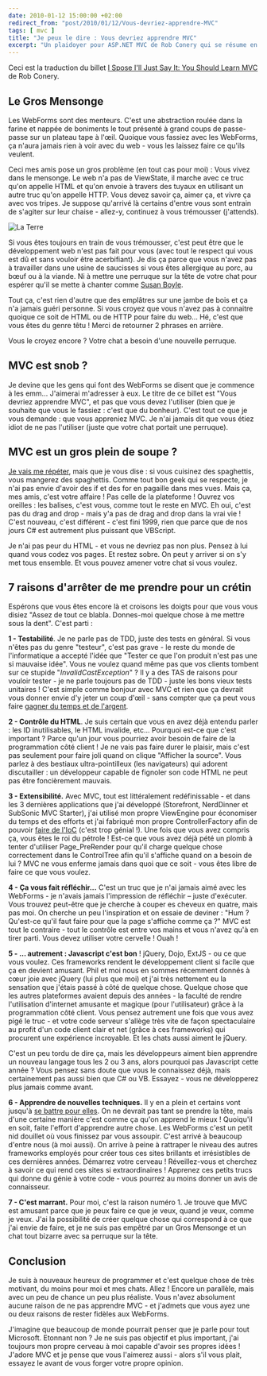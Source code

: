 ```yaml
---
date: 2010-01-12 15:00:00 +02:00
redirect_from: "post/2010/01/12/Vous-devriez-apprendre-MVC"
tags: [ mvc ]
title: "Je peux le dire : Vous devriez apprendre MVC"
excerpt: "Un plaidoyer pour ASP.NET MVC de Rob Conery qui se résume en 3 mots : 'WebForms is a lie'."
---
```


<div class="encart">

Ceci est la traduction du billet [I Spose I'll Just Say It: You Should Learn MVC](http://blog.wekeroad.com/2009/04/22/i-spose-ill-just-say-it-you-should-learn-mvc) de Rob Conery.

</div>

## Le Gros Mensonge

Les WebForms sont des menteurs. C'est une abstraction roulée dans la farine
et nappée de boniments le tout présenté à grand coups de passe-passe sur un
plateau tape à l'œil. Quoique vous fassiez avec les WebForms, ça n'aura jamais
rien à voir avec du web - vous les laissez faire ce qu'ils veulent.

Ceci mes amis pose un gros problème (en tout cas pour moi) : Vous vivez
dans le mensonge. Le web n'a pas de ViewState, il marche avec ce truc qu'on
appelle HTML et qu'on envoie à travers des tuyaux en utilisant un autre truc
qu'on appelle HTTP. Vous devez savoir ça, aimer ça, et vivre ça avec vos
tripes. Je suppose qu'arrivé là certains d'entre vous sont entrain de s'agiter
sur leur chaise - allez-y, continuez à vous trémousser (j'attends).

![La Terre](http://blog.wekeroad.com/wp-content/uploads/2009/04/world-thumb.jpg)

Si vous êtes toujours en train de vous trémousser, c'est peut être que le
développement web n'est pas fait pour vous (avec tout le respect qui vous est
dû et sans vouloir être acerbifiant). Je dis ça parce que vous n'avez pas à
travailler dans une usine de saucisses si vous êtes allergique au porc, au bœuf
ou à la viande. Ni à mettre une perruque sur la tête de votre chat pour espérer
qu'il se mette à chanter comme [Susan Boyle](http://www.youtube.com/watch?v=RxPZh4AnWyk).

Tout ça, c'est rien d'autre que des emplâtres sur une jambe de bois et ça
n'a jamais guéri personne. Si vous croyez que vous n'avez pas à connaitre
quoique ce soit de HTML ou de HTTP pour faire du web... Hé, c'est que vous êtes
du genre têtu ! Merci de retourner 2 phrases en arrière.

Vous le croyez encore ? Votre chat a besoin d'une nouvelle
perruque.

## MVC est snob ?

Je devine que les gens qui font des  WebForms se disent que je commence
à les emm... J'aimerai m'adresser à eux. Le titre de ce billet est "Vous
devriez apprendre MVC", et pas que vous devez l'utiliser (bien que je souhaite
que vous le fassiez : c'est que du bonheur). C'est tout ce que je vous
demande : que vous appreniez MVC. Je n'ai jamais dit que vous étiez idiot
de ne pas l'utiliser (juste que votre chat portait une perruque).

## MVC est un gros plein de soupe ?

[Je vais me répéter](http://blog.wekeroad.com/blog/asp-net-mvc-avoiding-tag-soup/), mais que je vous dise : si vous
cuisinez des spaghettis, vous mangerez  des spaghettis. Comme tout bon
geek qui se respecte, je n'ai pas envie d'avoir des if et des for en pagaille
dans mes vues. Mais ça, mes amis, c'est votre affaire ! Pas celle de la
plateforme ! Ouvrez vos oreilles : les balises, c'est vous, comme
tout le reste en MVC. Eh oui, c'est pas du drag and drop - mais y'a pas de drag
and drop dans la vrai vie ! C'est nouveau, c'est différent - c'est fini
1999, rien que parce que de nos jours C# est autrement plus puissant que
VBScript.

Je n'ai pas peur du HTML - et vous ne devriez pas non plus. Pensez à lui
quand vous codez vos pages. Et restez sobre. On peut y arriver si on s'y met
tous ensemble. Et vous pouvez amener votre chat si vous voulez.

## 7 raisons d'arrêter de me prendre pour un crétin

Espérons que vous êtes encore là et croisons les doigts pour que vous vous
disiez "Assez de tout ce blabla. Donnes-moi quelque chose à me mettre sous la
dent". C'est parti :

**1 - Testabilité**. Je ne parle pas de TDD, juste des tests en
général. Si vous n'êtes pas du genre "testeur", c'est pas grave - le reste du
monde de l'informatique a accepté l'idée que "Tester ce que l'on produit n'est
pas une si mauvaise idée". Vous ne voulez quand même pas que vos clients
tombent sur ce stupide "*InvalidCastException*" ? Il y a des TAS de raisons
pour vouloir tester - je ne parle toujours pas de TDD - juste les bons vieux
tests unitaires ! C'est simple comme bonjour avec MVC et rien que ça
devrait vous donner envie d'y jeter un coup d'œil - sans compter que ça peut
vous faire [gagner
du temps et de l'argent](http://blog.wekeroad.com/kona/kona-2/).

**2 - Contrôle du HTML**. Je suis certain que vous en avez déjà
entendu parler : les ID inutilisables, le HTML invalide, etc... Pourquoi
est-ce que c'est important ? Parce qu'un jour vous pourriez avoir besoin
de faire de la programmation côté client ! Je ne vais pas faire durer le
plaisir, mais c'est pas seulement pour faire joli quand on clique "Afficher la
source". Vous parlez à des bestiaux ultra-pointilleux (les navigateurs) qui
adorent discutailler : un développeur capable de fignoler son code HTML ne
peut pas être foncièrement mauvais.

**3 - Extensibilité.** Avec MVC, tout est littéralement
redéfinissable - et dans les 3 dernières applications que j'ai développé
(Storefront, NerdDinner et SubSonic MVC Starter), j'ai utilisé mon propre
ViewEngine pour économiser du temps et des efforts et j'ai fabriqué mon propre
ControllerFactory afin de pouvoir [faire de
l'IoC](http://www.asp.net/learn/mvc-videos/video-366.aspx) (c'est trop génial !). Une fois que vous avez compris ça, vous êtes
le roi du pétrole ! Est-ce que vous avez déjà pété un plomb à tenter
d'utiliser Page_PreRender pour qu'il charge quelque chose correctement dans le
ControlTree afin qu'il s'affiche quand on a besoin de lui ? MVC ne vous
enferme jamais dans quoi que ce soit - vous êtes libre de faire ce que vous
voulez.

**4 - Ça vous fait réfléchir...** C'est un truc que je n'ai
jamais aimé avec les WebForms - je n'avais jamais l'impression de réfléchir –
juste d'exécuter. Vous trouvez peut-être que je cherche à couper es cheveux en
quatre, mais pas moi. On cherche un peu l'inspiration et on essaie de
deviner : "Hum ? Qu'est-ce qu'il faut faire pour que la page
s'affiche comme ça ?" MVC est tout le contraire - tout le contrôle est entre
vos mains et vous n'avez qu'à en tirer parti. Vous devez utiliser votre
cervelle ! Ouah !

**5 - ... autrement : Javascript c'est bon** !
jQuery, Dojo, ExtJS - ou ce que vous voulez.  Ces frameworks rendent le
développement client si facile que ça en devient amusant. Phil et moi nous en
sommes récemment donnés à cœur joie avec jQuery (lui plus que moi) et j'ai très
nettement eu la sensation que j'étais passé à côté de quelque chose. Quelque
chose que les autres plateformes avaient depuis des années - la faculté de
rendre l'utilisation d'internet amusante et magique (pour l'utilisateur) grâce
à la programmation côté client. Vous pensez autrement une fois que vous avez
pigé le truc - et votre code serveur s'allège très vite de façon spectaculaire
au profit d'un code client clair et net (grâce à ces frameworks) qui procurent
une expérience incroyable. Et les chats aussi aiment le jQuery.

C'est un peu tordu de dire ça, mais les développeurs aiment bien apprendre
un nouveau langage tous les 2 ou 3 ans, alors pourquoi pas Javascript cette
année ? Vous pensez sans doute que vous le connaissez déjà, mais
certainement pas aussi bien que C# ou VB. Essayez - vous ne développerez plus
jamais comme avant.

**6 - Apprendre de nouvelles techniques.** Il y en a plein et
certains vont jusqu'à [se battre pour elles](http://stephenwalther.com/blog/archive/2009/04/08/test-after-development-is-not-test-driven-development.aspx). On ne devrait pas tant se prendre la
tête, mais d'une certaine manière c'est comme ça qu'on apprend le mieux !
Quoiqu'il en soit, faite l'effort d'apprendre autre chose. Les WebForms c'est
un petit nid douillet où vous finissez par vous assoupir. C'est arrivé à
beaucoup d'entre nous (à moi aussi). On arrive à peine à rattraper le niveau
des autres frameworks employés pour créer tous ces sites brillants et
irrésistibles de ces dernières années. Démarrez votre cerveau !
Réveillez-vous et cherchez à savoir ce qui rend ces sites si
extraordinaires ! Apprenez ces petits trucs qui donne du génie à votre
code - vous pourrez au moins donner un avis de connaisseur.

**7 - C'est marrant.** Pour moi, c'est la raison numéro 1. Je
trouve que MVC est amusant parce que je peux faire ce que je veux, quand je
veux, comme je veux. J'ai la possibilité de créer quelque chose qui correspond
à ce que j'ai envie de faire, et je ne suis pas empêtré par un Gros Mensonge et
un chat tout bizarre avec sa perruque sur la tête.

## Conclusion

Je suis à nouveaux heureux de programmer et c'est quelque chose de très
motivant, du moins pour moi et mes chats. Allez ! Encore un parallèle,
mais avec un peu de chance un peu plus réaliste. Vous n'avez absolument aucune
raison de ne pas apprendre MVC - et j'admets  que vous ayez une ou deux
raisons de rester fidèles aux WebForms.

J'imagine que beaucoup de monde pourrait penser que je parle pour tout
Microsoft. Etonnant non ? Je ne suis pas objectif et plus important, j'ai
toujours mon propre cerveau à moi capable d'avoir ses propres idées !
J'adore MVC et je pense que vous l'aimerez aussi - alors s'il vous plait,
essayez le avant de vous forger votre propre opinion.

